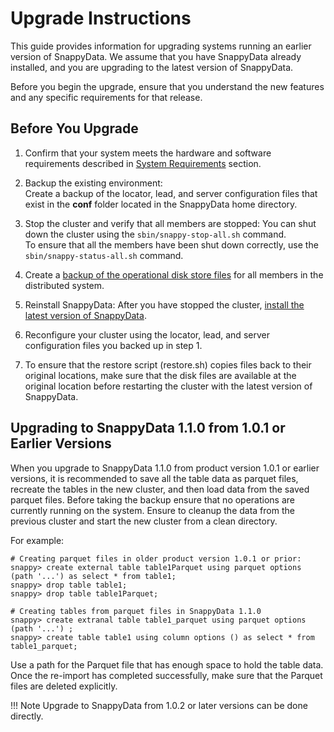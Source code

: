 # Upgrade Instructions

This guide provides information for upgrading systems running an earlier version of SnappyData. We assume that you have SnappyData already installed, and you are upgrading to the latest version of SnappyData.

Before you begin the upgrade, ensure that you understand the new features and any specific requirements for that release.

## Before You Upgrade

1. Confirm that your system meets the hardware and software requirements described in [System Requirements](../install/system_requirements.md) section.

2. Backup the existing environment: </br>Create a backup of the locator, lead, and server configuration files that exist in the **conf** folder located in the SnappyData home directory.

3. Stop the cluster and verify that all members are stopped: You can shut down the cluster using the `sbin/snappy-stop-all.sh` command. </br>To ensure that all the members have been shut down correctly, use the `sbin/snappy-status-all.sh` command.

4. Create a [backup of the operational disk store files](../reference/command_line_utilities/store-backup.md) for all members in the distributed system.

5. Reinstall SnappyData: After you have stopped the cluster, [install the latest version of SnappyData](../install.md).

6. Reconfigure your cluster using the locator, lead, and server configuration files you backed up in step 1.

7. To ensure that the restore script (restore.sh) copies files back to their original locations, make sure that the disk files are available at the original location before restarting the cluster with the latest version of SnappyData.

## Upgrading to SnappyData 1.1.0 from 1.0.1 or Earlier Versions

When you upgrade to SnappyData 1.1.0 from product version 1.0.1 or earlier versions, it is recommended to save all the table data as parquet files, recreate the tables in the new cluster, and then load data from the saved parquet files. Before taking the backup ensure that no operations are currently running on the system. Ensure to cleanup the data from the previous cluster and start the new cluster from a clean directory. 

For example:

```
# Creating parquet files in older product version 1.0.1 or prior:
snappy> create external table table1Parquet using parquet options (path '...') as select * from table1;
snappy> drop table table1;
snappy> drop table table1Parquet;

# Creating tables from parquet files in SnappyData 1.1.0
snappy> create extranal table table1_parquet using parquet options (path '...') ;
snappy> create table table1 using column options () as select * from table1_parquet;
```
Use a path for the Parquet file that has enough space to hold the table data. Once the re-import has completed successfully, make sure that the Parquet files are deleted explicitly.

!!! Note
	Upgrade to SnappyData from 1.0.2 or later versions can be done directly. 
